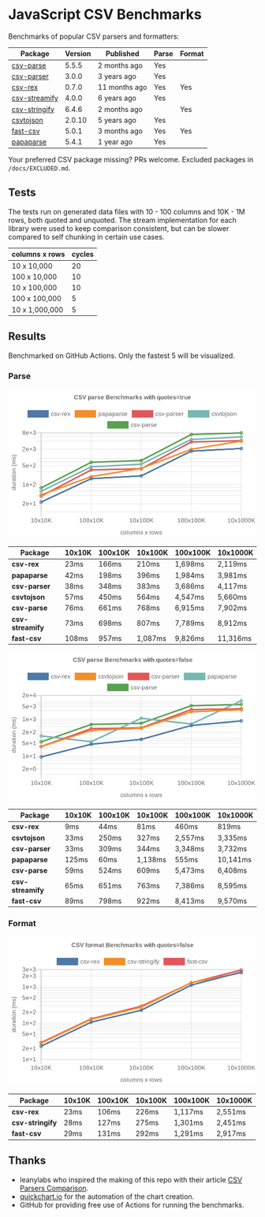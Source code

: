 # JavaScript CSV Benchmarks

Benchmarks of popular CSV parsers and formatters:

<!-- packages -->
| Package | Version | Published | Parse | Format 
|---------|---------|-----------|-------|--------
| [csv-parse](https://www.npmjs.com/package/csv-parse) | 5.5.5 | 2 months ago | Yes |  
| [csv-parser](https://www.npmjs.com/package/csv-parser) | 3.0.0 | 3 years ago | Yes |  
| [csv-rex](https://www.npmjs.com/package/csv-rex) | 0.7.0 | 11 months ago | Yes | Yes 
| [csv-streamify](https://www.npmjs.com/package/csv-streamify) | 4.0.0 | 6 years ago | Yes |  
| [csv-stringify](https://www.npmjs.com/package/csv-stringify) | 6.4.6 | 2 months ago |  | Yes 
| [csvtojson](https://www.npmjs.com/package/csvtojson) | 2.0.10 | 5 years ago | Yes |  
| [fast-csv](https://www.npmjs.com/package/fast-csv) | 5.0.1 | 3 months ago | Yes | Yes 
| [papaparse](https://www.npmjs.com/package/papaparse) | 5.4.1 | 1 year ago | Yes |  
<!-- packages -->

Your preferred CSV package missing? PRs welcome. Excluded packages in `/docs/EXCLUDED.md`.

## Tests
The tests run on generated data files with 10 - 100 columns and 10K - 1M rows, both quoted and unquoted. The stream implementation for each library were used to keep comparison consistent, but can be slower compared to self chunking in certain use cases.

<!-- tests -->
| columns x rows | cycles 
|----------------|--------
| 10 x 10,000 | 20 
| 100 x 10,000 | 10 
| 10 x 100,000 | 10 
| 100 x 100,000 | 5 
| 10 x 1,000,000 | 5 
<!-- tests -->

## Results 
Benchmarked on GitHub Actions. Only the fastest 5 will be visualized.

### Parse
![Quoted CSV Parser Benchmarks](https://github.com/willfarrell/csv-benchmarks/raw/main/results/parse_quotes%3Dtrue.png)

<!-- parse quotes=true -->
| Package | 10x10K | 100x10K | 10x100K | 100x100K | 10x1000K 
|---------|---|---|---|---|---
| **csv-rex** | 23ms | 166ms | 210ms | 1,698ms | 2,119ms 
| **papaparse** | 42ms | 198ms | 396ms | 1,984ms | 3,981ms 
| **csv-parser** | 38ms | 348ms | 383ms | 3,686ms | 4,117ms 
| **csvtojson** | 57ms | 450ms | 564ms | 4,547ms | 5,660ms 
| **csv-parse** | 76ms | 661ms | 768ms | 6,915ms | 7,902ms 
| **csv-streamify** | 73ms | 698ms | 807ms | 7,789ms | 8,912ms 
| **fast-csv** | 108ms | 957ms | 1,087ms | 9,826ms | 11,316ms 
<!-- parse quotes=true -->

![Non-Quoted CSV Parser Benchmarks](https://github.com/willfarrell/csv-benchmarks/raw/main/results/parse_quotes%3Dfalse.png)

<!-- parse quotes=false -->
| Package | 10x10K | 100x10K | 10x100K | 100x100K | 10x1000K 
|---------|---|---|---|---|---
| **csv-rex** | 9ms | 44ms | 81ms | 460ms | 819ms 
| **csvtojson** | 33ms | 250ms | 327ms | 2,557ms | 3,335ms 
| **csv-parser** | 33ms | 309ms | 344ms | 3,348ms | 3,732ms 
| **papaparse** | 125ms | 60ms | 1,138ms | 555ms | 10,141ms 
| **csv-parse** | 59ms | 524ms | 609ms | 5,473ms | 6,408ms 
| **csv-streamify** | 65ms | 651ms | 763ms | 7,386ms | 8,595ms 
| **fast-csv** | 89ms | 798ms | 922ms | 8,413ms | 9,570ms 
<!-- parse quotes=false -->

### Format

![Non-Quoted CSV Formatter Benchmarks](https://github.com/willfarrell/csv-benchmarks/raw/main/results/format_quotes%3Dfalse.png)

<!-- format quotes=false -->
| Package | 10x10K | 100x10K | 10x100K | 100x100K | 10x1000K 
|---------|---|---|---|---|---
| **csv-rex** | 23ms | 106ms | 226ms | 1,117ms | 2,551ms 
| **csv-stringify** | 28ms | 127ms | 275ms | 1,301ms | 2,451ms 
| **fast-csv** | 29ms | 131ms | 292ms | 1,291ms | 2,917ms 
<!-- format quotes=false -->

## Thanks
- leanylabs who inspired the making of this repo with their article [CSV Parsers Comparison](https://leanylabs.com/blog/js-csv-parsers-benchmarks/).
- [quickchart.io](https://quickchart.io) for the automation of the chart creation.
- GitHub for providing free use of Actions for running the benchmarks.

